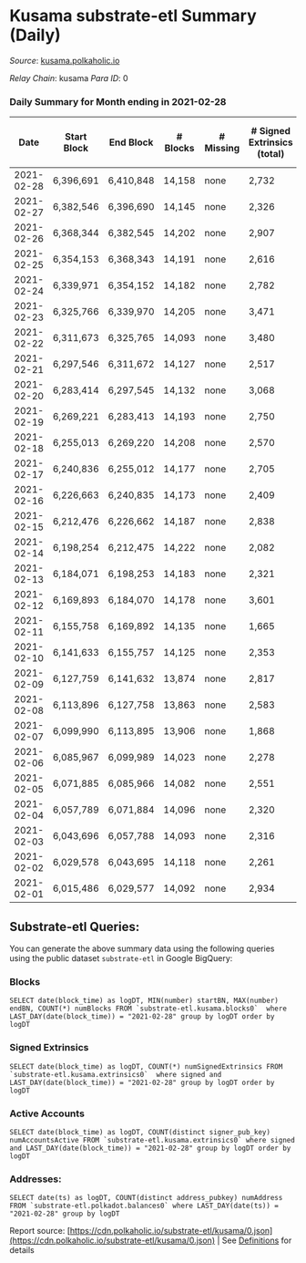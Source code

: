 # Kusama substrate-etl Summary (Daily)

_Source_: [kusama.polkaholic.io](https://kusama.polkaholic.io)

*Relay Chain*: kusama
*Para ID*: 0



### Daily Summary for Month ending in 2021-02-28


| Date | Start Block | End Block | # Blocks | # Missing | # Signed Extrinsics (total) | # Active Accounts | # Addresses with Balances | # Events | # Transfers | # XCM Transfers In | # XCM Transfers Out |
| ---- | ----------- | --------- | -------- | --------- | --------------------------- | ----------------- | ------------------------- | -------- | ----------- | ------------------ | ------------------- |
| 2021-02-28 | 6,396,691 | 6,410,848 | 14,158 | none  | 2,732 | 999 | 38,850 | 73,932 | 1,285 ($24,626,052.00) |   |   |
| 2021-02-27 | 6,382,546 | 6,396,690 | 14,145 | none  | 2,326 | 870 |  | 70,437 | 874 ($16,421,301.76) |   |   |
| 2021-02-26 | 6,368,344 | 6,382,545 | 14,202 | none  | 2,907 | 1,061 |  | 78,173 | 1,283 ($21,228,947.13) |   |   |
| 2021-02-25 | 6,354,153 | 6,368,343 | 14,191 | none  | 2,616 | 991 |  | 70,288 | 1,082 ($55,679,457.31) |   |   |
| 2021-02-24 | 6,339,971 | 6,354,152 | 14,182 | none  | 2,782 | 1,083 |  | 79,780 | 1,280 ($47,610,756.07) |   |   |
| 2021-02-23 | 6,325,766 | 6,339,970 | 14,205 | none  | 3,471 | 1,292 |  | 76,273 | 1,944 ($48,333,854.66) |   |   |
| 2021-02-22 | 6,311,673 | 6,325,765 | 14,093 | none  | 3,480 | 1,261 |  | 77,354 | 1,892 ($53,082,406.44) |   |   |
| 2021-02-21 | 6,297,546 | 6,311,672 | 14,127 | none  | 2,517 | 929 |  | 74,525 | 913 ($13,094,797.28) |   |   |
| 2021-02-20 | 6,283,414 | 6,297,545 | 14,132 | none  | 3,068 | 1,051 |  | 73,612 | 1,467 ($34,415,957.74) |   |   |
| 2021-02-19 | 6,269,221 | 6,283,413 | 14,193 | none  | 2,750 | 1,070 |  | 70,676 | 1,329 ($50,650,691.96) |   |   |
| 2021-02-18 | 6,255,013 | 6,269,220 | 14,208 | none  | 2,570 | 966 |  | 76,246 | 997 ($80,958,427.20) |   |   |
| 2021-02-17 | 6,240,836 | 6,255,012 | 14,177 | none  | 2,705 | 1,038 |  | 75,571 | 1,170 ($44,799,673.28) |   |   |
| 2021-02-16 | 6,226,663 | 6,240,835 | 14,173 | none  | 2,409 | 940 |  | 66,100 | 1,010 ($23,862,660.24) |   |   |
| 2021-02-15 | 6,212,476 | 6,226,662 | 14,187 | none  | 2,838 | 1,121 |  | 81,230 | 1,316 ($91,954,394.43) |   |   |
| 2021-02-14 | 6,198,254 | 6,212,475 | 14,222 | none  | 2,082 | 791 |  | 66,752 | 695 ($8,367,982.74) |   |   |
| 2021-02-13 | 6,184,071 | 6,198,253 | 14,183 | none  | 2,321 | 939 |  | 69,450 | 830 ($41,435,692.24) |   |   |
| 2021-02-12 | 6,169,893 | 6,184,070 | 14,178 | none  | 3,601 | 971 |  | 77,028 | 713 ($27,843,579.81) |   |   |
| 2021-02-11 | 6,155,758 | 6,169,892 | 14,135 | none  | 1,665 | 826 |  | 64,845 | 737 ($21,697,610.58) |   |   |
| 2021-02-10 | 6,141,633 | 6,155,757 | 14,125 | none  | 2,353 | 877 |  | 79,224 | 723 ($27,130,073.05) |   |   |
| 2021-02-09 | 6,127,759 | 6,141,632 | 13,874 | none  | 2,817 | 1,142 |  | 74,752 | 936 ($35,111,716.11) |   |   |
| 2021-02-08 | 6,113,896 | 6,127,758 | 13,863 | none  | 2,583 | 886 |  | 74,951 | 1,182 ($67,263,110.81) |   |   |
| 2021-02-07 | 6,099,990 | 6,113,895 | 13,906 | none  | 1,868 | 680 |  | 67,418 | 607 ($15,060,826.77) |   |   |
| 2021-02-06 | 6,085,967 | 6,099,989 | 14,023 | none  | 2,278 | 824 |  | 72,676 | 734 ($11,798,417.40) |   |   |
| 2021-02-05 | 6,071,885 | 6,085,966 | 14,082 | none  | 2,551 | 951 |  | 68,825 | 1,141 ($41,588,615.83) |   |   |
| 2021-02-04 | 6,057,789 | 6,071,884 | 14,096 | none  | 2,320 | 853 |  | 72,256 | 977 ($19,862,642.40) |   |   |
| 2021-02-03 | 6,043,696 | 6,057,788 | 14,093 | none  | 2,316 | 904 |  | 67,167 | 1,056 ($46,555,268.62) |   |   |
| 2021-02-02 | 6,029,578 | 6,043,695 | 14,118 | none  | 2,261 | 811 |  | 85,533 | 790 ($30,224,919.13) |   |   |
| 2021-02-01 | 6,015,486 | 6,029,577 | 14,092 | none  | 2,934 | 771 |  | 71,077 | 609 ($8,826,974.89) |   |   |

## Substrate-etl Queries:
You can generate the above summary data using the following queries using the public dataset `substrate-etl` in Google BigQuery:


### Blocks
```
SELECT date(block_time) as logDT, MIN(number) startBN, MAX(number) endBN, COUNT(*) numBlocks FROM `substrate-etl.kusama.blocks0`  where LAST_DAY(date(block_time)) = "2021-02-28" group by logDT order by logDT
```


### Signed Extrinsics
```
SELECT date(block_time) as logDT, COUNT(*) numSignedExtrinsics FROM `substrate-etl.kusama.extrinsics0`  where signed and LAST_DAY(date(block_time)) = "2021-02-28" group by logDT order by logDT
```


### Active Accounts
```
SELECT date(block_time) as logDT, COUNT(distinct signer_pub_key) numAccountsActive FROM `substrate-etl.kusama.extrinsics0` where signed and LAST_DAY(date(block_time)) = "2021-02-28" group by logDT order by logDT
```


### Addresses:
```
SELECT date(ts) as logDT, COUNT(distinct address_pubkey) numAddress FROM `substrate-etl.polkadot.balances0` where LAST_DAY(date(ts)) = "2021-02-28" group by logDT
```



Report source: [https://cdn.polkaholic.io/substrate-etl/kusama/0.json](https://cdn.polkaholic.io/substrate-etl/kusama/0.json) | See [Definitions](/DEFINITIONS.md) for details
